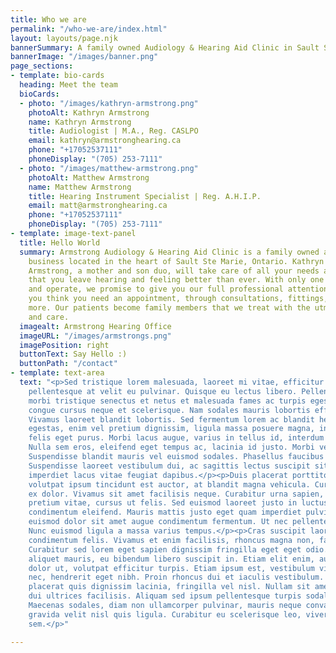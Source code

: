 ```yaml
---
title: Who we are
permalink: "/who-we-are/index.html"
layout: layouts/page.njk
bannerSummary: A family owned Audiology & Hearing Aid Clinic in Sault Ste Marie
bannerImage: "/images/banner.png"
page_sections:
- template: bio-cards
  heading: Meet the team
  bioCards:
  - photo: "/images/kathryn-armstrong.png"
    photoAlt: Kathryn Armstrong
    name: Kathryn Armstrong
    title: Audiologist | M.A., Reg. CASLPO
    email: kathryn@armstronghearing.ca
    phone: "+17052537111"
    phoneDisplay: "(705) 253-7111"
  - photo: "/images/matthew-armstrong.png"
    photoAlt: Matthew Armstrong
    name: Matthew Armstrong
    title: Hearing Instrument Specialist | Reg. A.H.I.P.
    email: matt@armstronghearing.ca
    phone: "+17052537111"
    phoneDisplay: "(705) 253-7111"
- template: image-text-panel
  title: Hello World
  summary: Armstrong Audiology & Hearing Aid Clinic is a family owned and operated
    business located in the heart of Sault Ste Marie, Ontario. Kathryn and Matthew
    Armstrong, a mother and son duo, will take care of all your needs and make sure
    that you leave hearing and feeling better than ever. With only one clinic to run
    and operate, we promise to give you our full professional attention from the moment
    you think you need an appointment, through consultations, fittings, repairs and
    more. Our patients become family members that we treat with the utmost respect
    and care.
  imagealt: Armstrong Hearing Office
  imageURL: "/images/armstrongs.png"
  imagePosition: right
  buttonText: Say Hello :)
  buttonPath: "/contact"
- template: text-area
  text: "<p>Sed tristique lorem malesuada, laoreet mi vitae, efficitur velit. Nullam
    pellentesque at velit eu pulvinar. Quisque eu lectus libero. Pellentesque habitant
    morbi tristique senectus et netus et malesuada fames ac turpis egestas. Integer
    congue cursus neque et scelerisque. Nam sodales mauris lobortis efficitur mattis.
    Vivamus laoreet blandit lobortis. Sed fermentum lorem ac blandit hendrerit. Ut
    egestas, enim vel pretium dignissim, ligula massa posuere magna, in eleifend leo
    felis eget purus. Morbi lacus augue, varius in tellus id, interdum fringilla mauris.
    Nulla sem eros, eleifend eget tempus ac, lacinia id justo. Morbi vel metus mi.
    Suspendisse blandit mauris vel euismod sodales. Phasellus faucibus malesuada posuere.
    Suspendisse laoreet vestibulum dui, ac sagittis lectus suscipit sit amet. Praesent
    imperdiet lacus vitae feugiat dapibus.</p><p>Duis placerat porttitor metus. Vivamus
    volutpat ipsum tincidunt est auctor, at blandit magna vehicula. Curabitur eget
    ex dolor. Vivamus sit amet facilisis neque. Curabitur urna sapien, sodales ut
    pretium vitae, cursus ut felis. Sed euismod laoreet justo in luctus. In pretium
    condimentum eleifend. Mauris mattis justo eget quam imperdiet pulvinar. Etiam
    euismod dolor sit amet augue condimentum fermentum. Ut nec pellentesque tellus.
    Nunc euismod ligula a massa varius tempus.</p><p>Cras suscipit laoreet orci, ac
    condimentum felis. Vivamus et enim facilisis, rhoncus magna non, facilisis lorem.
    Curabitur sed lorem eget sapien dignissim fringilla eget eget odio. Cras viverra
    aliquet mauris, eu bibendum libero suscipit in. Etiam elit enim, auctor dictum
    dolor ut, volutpat efficitur turpis. Etiam ipsum est, vestibulum vitae congue
    nec, hendrerit eget nibh. Proin rhoncus dui et iaculis vestibulum. Sed arcu dolor,
    placerat quis dignissim lacinia, fringilla vel nisl. Nullam sit amet enim quis
    dui ultrices facilisis. Aliquam sed ipsum pellentesque turpis sodales tincidunt.
    Maecenas sodales, diam non ullamcorper pulvinar, mauris neque convallis ex, facilisis
    gravida velit nisl quis ligula. Curabitur eu scelerisque leo, viverra elementum
    sem.</p>"

---
```

